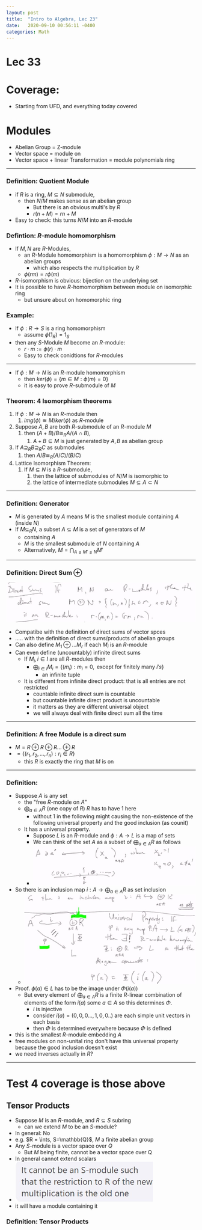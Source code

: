 ```yaml
---
layout: post
title:  "Intro to Algebra, Lec 23"
date:   2020-09-10 00:56:11 -0400
categories: Math
---
```

# Lec 33

# Coverage:
* Starting from UFD, and everything today covered

# Modules
* Abelian Group = Z-module
* Vector space = module on
* Vector space + linear Transformation = module polynomials ring

***
### Definition: Quotient Module
* if $R$ is a ring, $M \subseteq N$ submodule,
  * then $N/M$ makes sense as an abelian group
    * But there is an obvious multi's by $R$
    *  $r (n + M) = rn + M$
*  Easy to check: this turns $N/M$ into an $R$-module

### Defintion: $R$-module homomorphism
* If $M, N$ are $R$-Modules,
  * an $R$-Module homomorphism is a homomorphism $\phi:M \rightarrow N$ as an abelian groups
    * which also respects the multiplication by $R$
  * $\phi(rm) = r\phi(m)$
* $R$-isomorphism is obvious: bijection on the underlying set
* It is possible to have $R$-homomorphism between module on isomorphic ring
  * but unsure about on homomorphic ring

### Example:
* If $\phi : R \rightarrow S$ is a ring homomorphism
  * assume $\phi(1_R) = 1_S$
* then any $S$-Module $M$ become an $R$-module:
  * $r \cdot m :=\phi(r) \cdot m$
  * Easy to check conidtions for $R$-modules

***
* If $\phi: M \rightarrow N$ is an $R$-module homomorphism
  * then $ker(\phi) = \{m \in M : \phi(m) = 0\}$
  * it is easy to prove $R$-submodule of $M$

### Theorem: 4 Isomorphism theorems
1. If $\phi: M \rightarrow N$ is an $R$-module then
   1. $img(\phi) \cong M/ker(\phi)$ as $R$-module
2. Suppose $A, B$ are both $R$-submodule of an $R$-module $M$
   1. then $(A+B)/B \cong_R A/(A \cap B)$, 
      1. $A+B \subseteq M$ is just generated by $A,B$ as abelian group
3. If $A \supseteq_R B \supseteq_R C$ as submodules
   1. then $A/B \cong_R (A/C)/(B/C)$
4. Lattice Isomorphism Theorem:
   1. If $M \subseteq N$ is a $R$-submodule,
      1. then the lattice of submodules of $N/M$ is isomorphic to 
      2. the lattice of intermediate submodules $M \subseteq A \subset N$

*** 
### Definition: Generator
* $M$ is generated by $A$ means $M$ is the smallest module containing $A$ (inside $N$)
* If $M \subseteq_R N$, a subset $A \subseteq M$ is a set of generators of $M$
  * containing $A$
  * $M$ is the smallest submodule of $N$ containing $A$
  * Alternatively, $M = \bigcap_{A\le M' \le N} M'$ 

***
### Definition: Direct Sum $\oplus$
![](../assets/img/2021-03-01-15-44-49.png)
* Compatibe with the definition of direct sums of vector spces
* .....  with the definition of direct sums/products of abelian groups
* Can also define $M_1 \oplus ... M_r$ if each $M_i$ is an $R$-module
* Can even define (uncountably) infinite direct sums
  * If $M_i, i \in I$ are all $R$-modules then
    * $\bigoplus_{i\in I}M_i = \{(m_i) : m_i = 0, \text{ except for finitely many } i's\}$ 
      * an infinite tuple
  * It is different from infinite direct product: that is all entries are not restricted
    * countable infinite direct sum is countable
    * but countable infinite direct product is uncountable
    * it matters as they are different universal object
    * we will always deal with finite direct sum all the time
***
### Definition: A free Module is a direct sum
* $M = R \oplus R \oplus R ... \oplus R$
* $=\{ (r_1,r_2,...,r_n) : r_i \in R\}$
  * this $R$ is exactly the ring that $M$ is on

***
### Definition:
* Suppose $A$ is any set
  * the "free $R$-module on $A$"
  * $\bigoplus_{a \in A} R$ (one copy of $R$) $R$ has to have $1$ here
    * without $1$ in the following might causing the non-existence of the following universal property and the good inclusion (as counit)
  * It has a universal property. 
    * Suppose $L$ is an $R$-module and $\phi:A \rightarrow L$ is a map of sets
    * We can think of the set $A$ as a subset of $\bigoplus_{a \in A}R$ as follows 
    * ![](../assets/img/2021-03-01-16-20-53.png)
* So there is an inclusion map $i : A \rightarrow \bigoplus_{a \in A}R$ as set inclusion
  * ![](../assets/img/2021-03-01-16-28-34.png)
* Proof. $\phi(a) \in L$ has to be the image under $\Phi(i(a))$
  * But every element of $\bigoplus_{a \in A}R$ is a finite $R$-linear combination of elements of the form $i(a)$ some $a \in A$ so this determines $\Phi$.
    * $i$ is injective
    * consider $i(a) = (0,0,0...,1,0,0..)$ are each simple unit vectors in each basis
    * then $\Phi$ is determined everywhere because $\Phi$ is defined 
* this is the smallest $R$-module embedding $A$
* free modules on non-unital ring don't have this universal property because the good inclusion doesn't exist
* we need inverses actually in $R$?

***
# Test 4 coverage is those above
## Tensor Products
* Suppose $M$ is an $R$-module, and $R \subseteq S$ subring
  * can we extend $M$ to be an $S$-module?
* In general: No
* e.g. $R = \ints, S=\mathbb{Q}$, $M$ a finite abelian group
* Any $S$-module is a vector space over $Q$
  * But $M$ being finite, cannot be a vector space over Q
* In general cannot extend scalars
* ![](../assets/img/2021-03-01-17-00-43.png)
* it will have a module containing it
### Definition: Tensor Products
